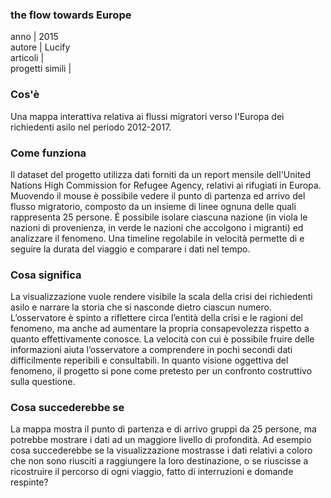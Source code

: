 ### **the flow towards Europe**
anno | 2015 <br>
autore | Lucify <br>
articoli | <br>
progetti simili |

### Cos'è
Una mappa interattiva relativa ai flussi migratori verso l'Europa dei richiedenti asilo nel periodo 2012-2017.

### Come funziona
Il dataset del progetto utilizza dati forniti da un report mensile dell'United Nations High Commission for Refugee Agency, relativi ai rifugiati in Europa. Muovendo il mouse è possibile vedere il punto di partenza ed arrivo del flusso migratorio, composto da un insieme di linee ognuna delle quali rappresenta 25 persone. È possibile isolare ciascuna nazione (in viola le nazioni di provenienza, in verde le nazioni che accolgono i migranti) ed analizzare il fenomeno. Una timeline regolabile in velocità permette di e seguire la durata del viaggio e comparare i dati nel tempo.

### Cosa significa
La visualizzazione vuole rendere visibile la scala della crisi dei richiedenti asilo e narrare la storia che si nasconde dietro ciascun numero. L’osservatore è spinto a riflettere circa l’entità della crisi e le ragioni del fenomeno, ma anche ad aumentare la propria consapevolezza rispetto a quanto effettivamente conosce. La velocità con cui è possibile fruire delle informazioni aiuta l’osservatore a comprendere in pochi secondi dati difficilmente reperibili e consultabili. In quanto visione oggettiva del fenomeno, il progetto si pone come pretesto per un confronto costruttivo sulla questione.

### Cosa succederebbe se
La mappa mostra il punto di partenza e di arrivo gruppi da 25 persone, ma potrebbe mostrare i dati ad un maggiore livello di profondità. Ad esempio cosa succederebbe se la visualizzazione mostrasse i dati relativi a coloro che non sono riusciti a raggiungere la loro destinazione, o se riuscisse a ricostruire il percorso di ogni viaggio, fatto di interruzioni e domande respinte?
